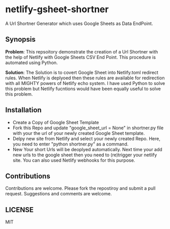 # netlify-gsheet-shortner

A Url Shortner Generator which uses Google Sheets as Data EndPoint. 


## Synopsis

**Problem**:  This repsoitory demonstrate the creation of a Url Shortner with the help of Netlify with Google Sheets CSV End Point. This procedure is automated using Python.

**Solution**: The Solution is to covert Google Sheet into Netlify.toml redirect rules. When Netlify is deplyoed then these rules are available for redirection with all MIGHTY powers of Netlify echo system. I have used Python to solve this problem but Netlify fucntions would have been equally useful to solve this problem.


## Installation

- Create a Copy of Google Sheet Template
- Fork this Repo and update "google_sheet_url = None" in shortner.py file with your the url of your newly created Google Sheet template. 
- Delpy new site from Netlify and select your newly created Repo. Here, you need to enter "python shortner.py" as a command.
- New Your short Urls will be deoplyed automatically. Next time your add new urls to the google sheet then you need to (re)trigger your netlify site. You can also used Netlify webhooks for this purpose. 

## Contributions
Contributions are welcome. Please fork the repostiroy and submit a pull request.
Suggestions and comments are welcome.

## LICENSE
MIT 
